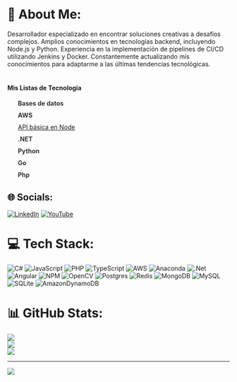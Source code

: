 # 💫 About Me:
Desarrollador especializado en encontrar soluciones creativas a desafíos complejos. Amplios conocimientos en tecnologías backend, incluyendo Node.js y Python. Experiencia en la implementación de pipelines de CI/CD utilizando Jenkins y Docker. Constantemente actualizando mis conocimientos para adaptarme a las últimas tendencias tecnológicas.
<br><br>
<h4>Mis Listas de Tecnología</h4>
    <ul>
        <li style="list-style: none; margin-bottom: 10px;">
            <a target="_blank" href="https://www.youtube.com/watch?v=Etd01Zy-b3Q&list=PLQuY31rwzcq6bHlTulBE98Z136BfDe94j" style="text-decoration: none; color: #333; font-weight: bold;">Bases de datos</a>
        </li>
        <li style="list-style: none; margin-bottom: 10px;">
            <a target="_blank" href="https://www.youtube.com/watch?v=65cVmDKZyao&list=PLQuY31rwzcq6n3v2HPwVM5pt1c9aTICoO" style="text-decoration: none; color: #333; font-weight: bold;">AWS</a>
        </li>
        <li style="list-style: none; margin-bottom: 10px;">
            <a target="_blank" href="https://www.youtube.com/watch?v=F2aX1wNDNxc&list=PLQuY31rwzcq7kYCEs6SAh8oszJN4QxV9_ style="text-decoration: none; color: #333; font-weight: bold;">API básica en Node</a>
        </li>
        <li style="list-style: none; margin-bottom: 10px;">
            <a target="_blank" href="https://www.youtube.com/watch?v=pNqrjCjU3Fw&list=PLQuY31rwzcq6TF7J5EJ7zcCVK4WAuvOXn" style="text-decoration: none; color: #333; font-weight: bold;">.NET</a>
        </li>
        <li style="list-style: none; margin-bottom: 10px;">
            <a target="_blank" href="https://www.youtube.com/watch/v=3j-Mx397QEU&list=PLQuY31rwzcq7OubsKNBI8UHVyUH52QC9C" style="text-decoration: none; color: #333; font-weight: bold;">Python</a>
        </li>
        <li style="list-style: none; margin-bottom: 10px;">
            <a target="_blank" href="https://www.youtube.com/watch?v=DbPbgU925OQ&list=PLQuY31rwzcq4eWw2vPy_e0rTnDtYxOpLT" style="text-decoration: none; color: #333; font-weight: bold;">Go</a>
        </li>
        <li style="list-style: none; margin-bottom: 10px;">
            <a target="_blank" href="https://www.youtube.com/watch?v=GX_qu0gMHHc&list=PLQuY31rwzcq48XU62ZNfK8Ug1bRvkBi-l" style="text-decoration: none; color: #333; font-weight: bold;">Php</a>
        </li>
    </ul>
    </ul>

## 🌐 Socials:
[![LinkedIn](https://img.shields.io/badge/LinkedIn-%230077B5.svg?logo=linkedin&logoColor=white)](https://linkedin.com/in/fabian-barbon-1b258111a) [![YouTube](https://img.shields.io/badge/YouTube-%23FF0000.svg?logo=YouTube&logoColor=white)](https://youtube.com/@@fabiansochabarbon2820) 

# 💻 Tech Stack:
![C#](https://img.shields.io/badge/c%23-%23239120.svg?style=for-the-badge&logo=csharp&logoColor=white) ![JavaScript](https://img.shields.io/badge/javascript-%23323330.svg?style=for-the-badge&logo=javascript&logoColor=%23F7DF1E) ![PHP](https://img.shields.io/badge/php-%23777BB4.svg?style=for-the-badge&logo=php&logoColor=white) ![TypeScript](https://img.shields.io/badge/typescript-%23007ACC.svg?style=for-the-badge&logo=typescript&logoColor=white) ![AWS](https://img.shields.io/badge/AWS-%23FF9900.svg?style=for-the-badge&logo=amazon-aws&logoColor=white) ![Anaconda](https://img.shields.io/badge/Anaconda-%2344A833.svg?style=for-the-badge&logo=anaconda&logoColor=white) ![.Net](https://img.shields.io/badge/.NET-5C2D91?style=for-the-badge&logo=.net&logoColor=white) ![Angular](https://img.shields.io/badge/angular-%23DD0031.svg?style=for-the-badge&logo=angular&logoColor=white) ![NPM](https://img.shields.io/badge/NPM-%23CB3837.svg?style=for-the-badge&logo=npm&logoColor=white) ![OpenCV](https://img.shields.io/badge/opencv-%23white.svg?style=for-the-badge&logo=opencv&logoColor=white) ![Postgres](https://img.shields.io/badge/postgres-%23316192.svg?style=for-the-badge&logo=postgresql&logoColor=white) ![Redis](https://img.shields.io/badge/redis-%23DD0031.svg?style=for-the-badge&logo=redis&logoColor=white) ![MongoDB](https://img.shields.io/badge/MongoDB-%234ea94b.svg?style=for-the-badge&logo=mongodb&logoColor=white) ![MySQL](https://img.shields.io/badge/mysql-4479A1.svg?style=for-the-badge&logo=mysql&logoColor=white) ![SQLite](https://img.shields.io/badge/sqlite-%2307405e.svg?style=for-the-badge&logo=sqlite&logoColor=white) ![AmazonDynamoDB](https://img.shields.io/badge/Amazon%20DynamoDB-4053D6?style=for-the-badge&logo=Amazon%20DynamoDB&logoColor=white)
# 📊 GitHub Stats:
![](https://github-readme-stats.vercel.app/api?username=Faydiamond&theme=dark&hide_border=false&include_all_commits=false&count_private=true)<br/>
![](https://github-readme-streak-stats.herokuapp.com/?user=Faydiamond&theme=dark&hide_border=false)<br/>
![](https://github-readme-stats.vercel.app/api/top-langs/?username=Faydiamond&theme=dark&hide_border=false&include_all_commits=false&count_private=true&layout=compact)

---
[![](https://visitcount.itsvg.in/api?id=Faydiamond&icon=0&color=0)](https://visitcount.itsvg.in)

<!-- Proudly created with GPRM ( https://gprm.itsvg.in ) -->
